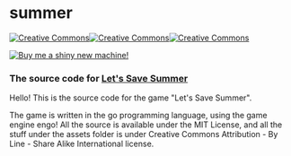 # summer
[![Creative Commons](https://mirrors.creativecommons.org/presskit/icons/cc.svg?ref=chooser-v1)![Creative Commons](https://mirrors.creativecommons.org/presskit/icons/by.svg?ref=chooser-v1)![Creative Commons](https://mirrors.creativecommons.org/presskit/icons/sa.svg?ref=chooser-v1)](https://creativecommons.org/licenses/by-sa/4.0)

[![Buy me a shiny new machine!](https://cdn.buymeacoffee.com/buttons/arial-orange.png)](https://www.buymeacoffee.com/Letssavesummer)

### The source code for [Let's Save Summer](https://www.letssavesummer.com)

Hello! This is the source code for the game "Let's Save Summer".

The game is written in the go programming language, using the game engine engo!
All the source is available under the MIT License, and all the stuff under the
assets folder is under Creative Commons Attribution - By Line - Share Alike International license.
